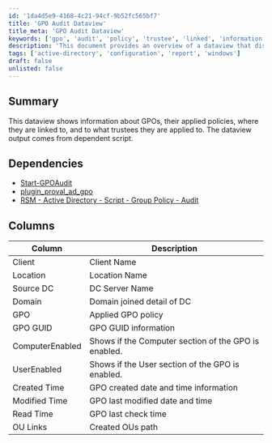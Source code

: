 ```yaml
---
id: '1da4d5e9-4168-4c21-94cf-9b52fc565bf7'
title: 'GPO Audit Dataview'
title_meta: 'GPO Audit Dataview'
keywords: ['gpo', 'audit', 'policy', 'trustee', 'linked', 'information', 'output']
description: 'This document provides an overview of a dataview that displays information about Group Policy Objects (GPOs), including their applied policies, linkage locations, and trustees. It also outlines the dependencies required for the dataview to function and details the columns included in the output.'
tags: ['active-directory', 'configuration', 'report', 'windows']
draft: false
unlisted: false
---
```

## Summary

This dataview shows information about GPOs, their applied policies, where they are linked to, and to what trustees they are applied to. The dataview output comes from dependent script.

## Dependencies

- [Start-GPOAudit](https://proval.itglue.com/DOC-5078775-7457846)
- [plugin_proval_ad_gpo](https://proval.itglue.com/DOC-5078775-7948720)
- [RSM - Active Directory - Script - Group Policy - Audit](https://proval.itglue.com/DOC-5078775-15193954)

## Columns

| Column          | Description                                      |
|-----------------|--------------------------------------------------|
| Client          | Client Name                                      |
| Location        | Location Name                                    |
| Source DC       | DC Server Name                                   |
| Domain          | Domain joined detail of DC                       |
| GPO             | Applied GPO policy                               |
| GPO GUID        | GPO GUID information                             |
| ComputerEnabled  | Shows if the Computer section of the GPO is enabled. |
| UserEnabled     | Shows if the User section of the GPO is enabled. |
| Created Time    | GPO created date and time information           |
| Modified Time   | GPO last modified date and time                 |
| Read Time       | GPO last check time                              |
| OU Links        | Created OUs path                                 |








